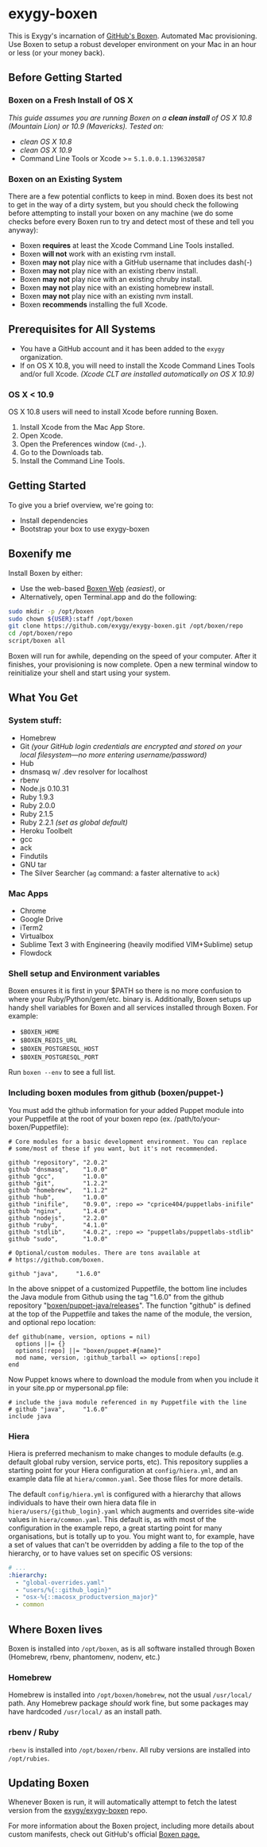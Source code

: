 # exygy-boxen

This is Exygy's incarnation of [GitHub's Boxen](https://boxen.github.com).
Automated Mac provisioning. Use Boxen to setup a robust developer
environment on your Mac in an hour or less (or your money back).

## Before Getting Started
### Boxen on a Fresh Install of OS X

*This guide assumes you are running Boxen on a __clean install__ of
OS X 10.8 (Mountain Lion) or 10.9 (Mavericks). Tested on:*
- *clean OS X 10.8*
- *clean OS X 10.9*
- Command Line Tools or Xcode >= `5.1.0.0.1.1396320587`

### Boxen on an Existing System
There are a few potential conflicts to keep in mind.
Boxen does its best not to get in the way of a dirty system,
but you should check  the following before attempting to install your
boxen on any machine (we do some checks before every Boxen run to try
and detect most of these and tell you anyway):

* Boxen __requires__ at least the Xcode Command Line Tools installed.
* Boxen __will not__ work with an existing rvm install.
* Boxen __may not__ play nice with a GitHub username that includes dash(-)
* Boxen __may not__ play nice with an existing rbenv install.
* Boxen __may not__ play nice with an existing chruby install.
* Boxen __may not__ play nice with an existing homebrew install.
* Boxen __may not__ play nice with an existing nvm install.
* Boxen __recommends__ installing the full Xcode.

## Prerequisites for All Systems

- You have a GitHub account and it has been added to the `exygy` organization.
- If on OS X 10.8, you will need to install the Xcode Command Lines Tools and/or full Xcode.
*(Xcode CLT are installed automatically on OS X 10.9)*

### OS X < 10.9
OS X 10.8 users will need to install Xcode before running Boxen.

1. Install Xcode from the Mac App Store.
1. Open Xcode.
1. Open the Preferences window (`Cmd-,`).
1. Go to the Downloads tab.
1. Install the Command Line Tools.

## Getting Started

To give you a brief overview, we're going to:

* Install dependencies
* Bootstrap your box to use exygy-boxen

## Boxenify me

Install Boxen by either:

* Use the web-based [Boxen Web](https://exygy-boxen-web.herokuapp.com) *(easiest)*, or
* Alternatively, open Terminal.app and do the following:

```bash
sudo mkdir -p /opt/boxen
sudo chown ${USER}:staff /opt/boxen
git clone https://github.com/exygy/exygy-boxen.git /opt/boxen/repo
cd /opt/boxen/repo
script/boxen all
```

Boxen will run for awhile, depending on the speed of your computer. After it
finishes, your provisioning is now complete. Open a new terminal window to
reinitialize your shell and start using your system.

## What You Get

### System stuff:
* Homebrew
* Git *(your GitHub login credentials are encrypted and stored on your local filesystem—no more entering username/password)*
* Hub
* dnsmasq w/ .dev resolver for localhost
* rbenv
* Node.js 0.10.31
* Ruby 1.9.3
* Ruby 2.0.0
* Ruby 2.1.5
* Ruby 2.2.1 _(set as global default)_
* Heroku Toolbelt
* gcc
* ack
* Findutils
* GNU tar
* The Silver Searcher (`ag` command: a faster alternative to `ack`)

### Mac Apps
* Chrome
* Google Drive
* iTerm2
* Virtualbox
* Sublime Text 3 with Engineering (heavily modified VIM+Sublime) setup
* Flowdock

### Shell setup and Environment variables
Boxen ensures it is first in your $PATH so there is no more confusion to where
your Ruby/Python/gem/etc. binary is. Additionally, Boxen setups up handy
shell variables for Boxen and all services installed through Boxen. For example:
* `$BOXEN_HOME`
* `$BOXEN_REDIS_URL`
* `$BOXEN_POSTGRESQL_HOST`
* `$BOXEN_POSTGRESQL_PORT`

Run `boxen --env` to see a full list.

### Including boxen modules from github (boxen/puppet-<name>)

You must add the github information for your added Puppet module into your Puppetfile at the root of your
boxen repo (ex. /path/to/your-boxen/Puppetfile):

    # Core modules for a basic development environment. You can replace
    # some/most of these if you want, but it's not recommended.

    github "repository", "2.0.2"
    github "dnsmasq",    "1.0.0"
    github "gcc",        "1.0.0"
    github "git",        "1.2.2"
    github "homebrew",   "1.1.2"
    github "hub",        "1.0.0"
    github "inifile",    "0.9.0", :repo => "cprice404/puppetlabs-inifile"
    github "nginx",      "1.4.0"
    github "nodejs",     "2.2.0"
    github "ruby",       "4.1.0"
    github "stdlib",     "4.0.2", :repo => "puppetlabs/puppetlabs-stdlib"
    github "sudo",       "1.0.0"

    # Optional/custom modules. There are tons available at
    # https://github.com/boxen.

    github "java",     "1.6.0"

In the above snippet of a customized Puppetfile, the bottom line
includes the Java module from Github using the tag "1.6.0" from the github repository
"[boxen/puppet-java/releases](https://github.com/boxen/puppet-java/releases)".  The function "github" is defined at the top of the Puppetfile
and takes the name of the module, the version, and optional repo location:

    def github(name, version, options = nil)
      options ||= {}
      options[:repo] ||= "boxen/puppet-#{name}"
      mod name, version, :github_tarball => options[:repo]
    end

Now Puppet knows where to download the module from when you include it in your site.pp or mypersonal.pp file:

    # include the java module referenced in my Puppetfile with the line
    # github "java",     "1.6.0"
    include java

### Hiera

Hiera is preferred mechanism to make changes to module defaults (e.g. default
global ruby version, service ports, etc). This repository supplies a
starting point for your Hiera configuration at `config/hiera.yml`, and an
example data file at `hiera/common.yaml`. See those files for more details.

The default `config/hiera.yml` is configured with a hierarchy that allows
individuals to have their own hiera data file in
`hiera/users/{github_login}.yaml` which augments and overrides
site-wide values in `hiera/common.yaml`. This default is, as with most of the
configuration in the example repo, a great starting point for many
organisations, but is totally up to you. You might want to, for
example, have a set of values that can't be overridden by adding a file to
the top of the hierarchy, or to have values set on specific OS
versions:

```yaml
# ...
:hierarchy:
  - "global-overrides.yaml"
  - "users/%{::github_login}"
  - "osx-%{::macosx_productversion_major}"
  - common
```

## Where Boxen lives
Boxen is installed into `/opt/boxen`, as is all software installed
through Boxen (Homebrew, rbenv, phantomenv, nodenv, etc.)
### Homebrew
Homebrew is installed into `/opt/boxen/homebrew`, not the
usual `/usr/local/` path. Any Homebrew package *should*
 work fine, but some packages may have hardcoded `/usr/local/` as an install path.
### rbenv / Ruby
`rbenv` is installed into `/opt/boxen/rbenv`. All ruby
versions are installed into `/opt/rubies`.

## Updating Boxen
Whenever Boxen is run, it will automatically attempt to fetch
the latest version from the [exygy/exygy-boxen](https://github.com/exygy/exygy-boxen) repo.

For more information about the Boxen project, including more details about custom manifests, check out GitHub's official [Boxen page.](https://github.com/boxen/our-boxen)


